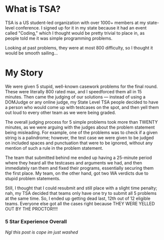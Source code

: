 # What is TSA?

TSA is a US student-led organization with over 1000+ members at my state-level conference. I signed up for it in my state because it had an event called "Coding," which I thought would be pretty trivial to place in, as people told me it was simple programming problems.

Looking at past problems, they were at most 800 difficulty, so I thought it would be smooth sailing...
# My Story

We were given 5 stupid, well-known casework problems for the final round. These were literally 800 rated max, and I speedforced them all in 15 minutes. Then came the judging of our solutions — instead of using a DOMJudge or any online judge, my State Level TSA people decided to have a person who would come up with testcases on the spot, and then yell them out loud to every other team as we were being graded.

The overall judging process for 5 simple problems took more than TWENTY minutes, as we were arguing with the judges about the problem statement being misleading. For example, one of the problems was to check if a given string is a palindrome; however, the test case we were given to be judged on included spaces and punctuation that were to be ignored, without any mention of such a rule in the problem statement.

The team that submitted behind me ended up having a 25-minute period where they heard all the testcases and arguments we had, and then immediately ran them and fixed their programs, essentially securing them the first place. My team, on the other hand, got two WA verdicts due to stupid problem statements.

Still, I thought that I could resubmit and still place with a slight time penalty; nah, my TSA decided that teams only have one try to submit all 5 problems at the same time. So, I ended up getting dead last, 12th out of 12 eligible teams. Everyone else got all the cases right because THEY WERE YELLED OUT BY THE PROCTOR!!!!
### 5 Star Experience Overall

_Ngl this post is cope im just washed_